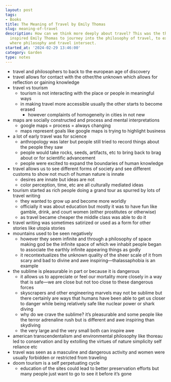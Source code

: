 ```yaml
---
layout: post
tags:
- Books
title: The Meaning of Travel by Emily Thomas
slug: meaning-of-travel
description: How can we think more deeply about travel? This was the thought that
  inspired Emily Thomas to journey into the philosophy of travel, to explore the places
  where philosophy and travel intersect.
started_at: '2024-02-29 13:46:00'
category: Garden
type: notes
---
```


* travel and philosophers to back to the european age of discovery
* travel allows for contact with the other/the unknown which allows for reflection or gaining knowledge
* travel vs tourism
    * tourism is not interacting with the place or people in meaningful ways
    * in making travel more accessible usually the other starts to become erased
        * however complaints of homogeneity in cities in not new
* maps are socially constructed and process and mental interpretations
    * google maps = process = always changing
    * maps represent goals like google maps is trying to highlight business
* a lot of early travel was for science
    * anthropology was later but people still tried to record things about the people they saw
    * people would take rocks, seeds, artifacts, etc to bring back to brag about or for scientific advancement
    * people were excited to expand the boundaries of human knowledge 
* travel allows us to see different forms of society and see different customs to show not much of human nature is innate
    * desires are innate but ideas are not
    * color perception, time, etc are all culturally mediated ideas 
* tourism started as rich people doing a grand tour as spurred by lots of travel writing
    * they wanted to grow up and become more worldly
    * officially it was about education but mostly it was to have fun like gamble, drink, and court women (either prostitutes or otherwise)
    * as travel became cheaper the middle class was able to do it 
* travel writing was sometimes satirized or used as a form for other stories like utopia stories
* mountains used to be seen negatively
    * however they seem infinite and through a philosophy of space making god be the infinite space of which we inhabit people began to associate the earthly infinite appearing things as godly 
    * it recontextualizes the unknown quality of the sheer scale of it from scary and bad to divine and awe inspiring—thalassaphobia is an example  
* the sublime is pleasurable in part or because it is dangerous
    * it allows us to appreciate or feel our mortality more closely in a way that is safe—we are close but not too close to these dangerous forces
    * skyscrapers and other engineering marvels may not be sublime but there certainly are ways that humans have been able to get us closer to danger while being relatively safe like nuclear power or shark diving
    * why do we crave the sublime? it’s pleasurable and some people like the terror adrenaline rush but is different and awe inspiring than skydiving 
    * the very large and the very small both can inspire awe
* american transcendentalism and environmental philosophy like thoreau led to conservation and by extolling the virtues of nature simplicity self reliance etc
* travel was seen as a masculine and dangerous activity and women were usually forbidden or restricted from traveling
* doom tourism is a self perpetuating cycle
    * education of the sites could lead to better preservation efforts but many people just want to go to see it before it’s gone